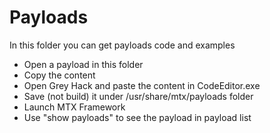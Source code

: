 # Payloads

In this folder you can get payloads code and examples

- Open a payload in this folder
- Copy the content
- Open Grey Hack and paste the content in CodeEditor.exe
- Save (not build) it under /usr/share/mtx/payloads folder
- Launch MTX Framework
- Use "show payloads" to see the payload in payload list
